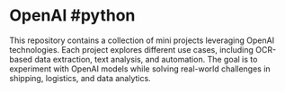 # OpenAI #python 
This repository contains a collection of mini projects leveraging OpenAI technologies. 
Each project explores different use cases, including OCR-based data extraction, text analysis, and automation.
The goal is to experiment with OpenAI models while solving real-world challenges in shipping, logistics, and data analytics.
